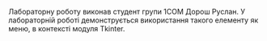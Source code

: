 Лабораторну роботу виконав студент групи 1СОМ Дорош Руслан. У лабораторній роботі демонструється використання такого елементу як меню, в контексті модуля Tkinter.
